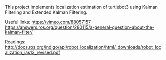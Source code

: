This project implements localization estimation of turtlebot3 using Kalman Filtering and Extended Kalman Filtering.

Useful links:
https://vimeo.com/88057157
https://answers.ros.org/question/280115/a-general-question-about-the-kalman-filter/

Readings:
http://docs.ros.org/indigo/api/robot_localization/html/_downloads/robot_localization_ias13_revised.pdf

